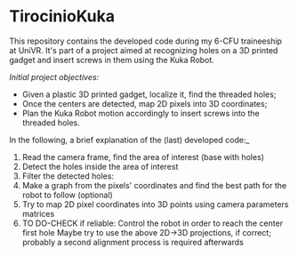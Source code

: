 # TirocinioKuka
This repository contains the developed code during my 6-CFU traineeship at UniVR. It's part of a project aimed at recognizing holes on a 3D printed gadget and insert screws in them using the Kuka Robot.

_Initial project objectives:_
- Given a plastic 3D printed gadget, localize it, find the threaded holes;
- Once the centers are detected, map 2D pixels into 3D coordinates;
- Plan the Kuka Robot motion accordingly to insert screws into the threaded holes.

In the following, a brief explanation of the (last) developed code:_
1) Read the camera frame, find the area of interest (base with holes)
2) Detect the holes inside the area of interest
3) Filter the detected holes:
4) Make a graph from the pixels' coordinates and find the best path for the robot to follow (optional)
5) Try to map 2D pixel coordinates into 3D points using camera parameters matrices
6) TO DO-CHECK if reliable: Control the robot in order to reach the center first hole
        Maybe try to use the above 2D->3D projections, if correct; probably a second alignment process is required afterwards
